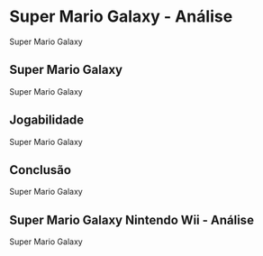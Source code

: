 ---
---

# Super Mario Galaxy - Análise

Super Mario Galaxy

## Super Mario Galaxy

Super Mario Galaxy

## Jogabilidade

Super Mario Galaxy

## Conclusão

Super Mario Galaxy

## Super Mario Galaxy Nintendo Wii - Análise

Super Mario Galaxy
